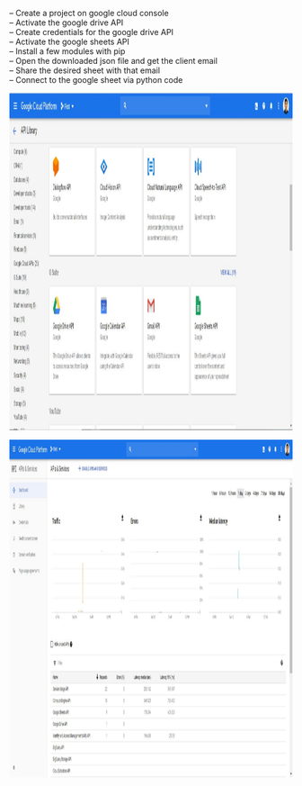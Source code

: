 – Create a project on google cloud console  
– Activate the google drive API  
– Create credentials for the google drive API  
– Activate the google sheets API  
– Install a few modules with pip  
– Open the downloaded json file and get the client email  
– Share the desired sheet with that email  
– Connect to the google sheet via python code  

<p align="center">
  <img width="800" height="600" src="https://github.com/ankur715/web/blob/master/raluca/API/google_drive_sheets/Capture_API.JPG"> 
</p>

<p align="center">
  <img width="800" height="600" src="https://github.com/ankur715/web/blob/master/raluca/API/google_drive_sheets/Capture_dashboard.JPG"> 
</p>
